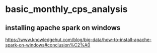 # basic_monthly_cps_analysis

## installing apache spark on windows
https://www.knowledgehut.com/blog/big-data/how-to-install-apache-spark-on-windows#conclusion%C2%A0

